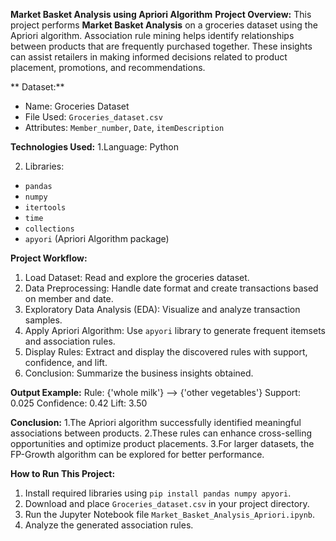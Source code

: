 **Market Basket Analysis using Apriori Algorithm**
**Project Overview:**
This project performs **Market Basket Analysis** on a groceries dataset using the Apriori algorithm.
Association rule mining helps identify relationships between products that are frequently purchased together. These insights can assist retailers in making informed decisions related to product placement, promotions, and recommendations.

** Dataset:**
- Name: Groceries Dataset
- File Used: `Groceries_dataset.csv`
- Attributes: `Member_number`, `Date`, `itemDescription`



**Technologies Used:**
1.Language: Python

2. Libraries:
  - `pandas`
  - `numpy`
  - `itertools`
  - `time`
  - `collections`
  - `apyori` (Apriori Algorithm package)



**Project Workflow:**
1. Load Dataset: Read and explore the groceries dataset.
2. Data Preprocessing: Handle date format and create transactions based on member and date.
3. Exploratory Data Analysis (EDA): Visualize and analyze transaction samples.
4. Apply Apriori Algorithm: Use `apyori` library to generate frequent itemsets and association rules.
5. Display Rules: Extract and display the discovered rules with support, confidence, and lift.
6. Conclusion: Summarize the business insights obtained.


**Output Example:**
Rule: {'whole milk'} --> {'other vegetables'}
Support: 0.025
Confidence: 0.42
Lift: 3.50

**Conclusion:**
1.The Apriori algorithm successfully identified meaningful associations between products.
2.These rules can enhance cross-selling opportunities and optimize product placements.
3.For larger datasets, the FP-Growth algorithm can be explored for better performance.

**How to Run This Project:**
1. Install required libraries using `pip install pandas numpy apyori`.
2. Download and place `Groceries_dataset.csv` in your project directory.
3. Run the Jupyter Notebook file `Market_Basket_Analysis_Apriori.ipynb`.
4. Analyze the generated association rules.

